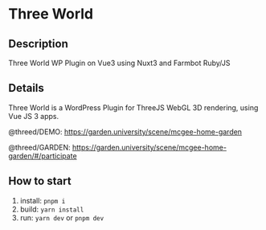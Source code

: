 # Three World

## Description
Three World WP Plugin on Vue3 using Nuxt3 and Farmbot Ruby/JS

## Details
Three World is a WordPress Plugin for ThreeJS WebGL 3D rendering, using Vue JS 3 apps.


@threed/DEMO: https://garden.university/scene/mcgee-home-garden

@threed/GARDEN: https://garden.university/scene/mcgee-home-garden/#/participate

## How to start
1. install: `pnpm i`
2. build: `yarn install`
3. run: `yarn dev` or `pnpm dev`
